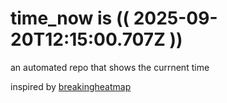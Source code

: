 # time_now is (( 2025-09-20T12:15:00.707Z ))

an automated repo that shows the currnent time

inspired by [breakingheatmap](https://github.com/breakingheatmap/breakingheatmap)